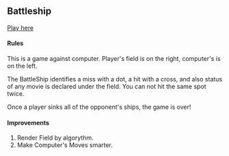 ## Battleship 

[Play here](https://ekaterina-wert.github.io/battleship/index)

#### Rules

This is a game against computer. Player's field is on the right, computer's is on the left.

The BattleShip identifies a miss with a dot, a hit with a cross, and also status of any movie is declared under the field. 
You can not hit the same spot twice.

Once a player sinks all of the opponent's ships, the game is over!

#### Improvements
1. Render Field by algorythm.
2. Make Computer's Moves smarter.
